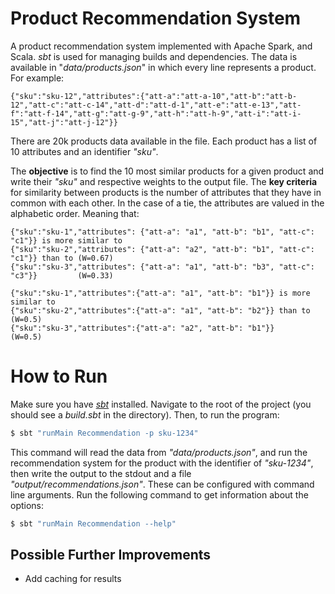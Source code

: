 # Product Recommendation System
A product recommendation system implemented with Apache Spark, and Scala. _sbt_ is used for managing builds and dependencies. The data is available in "_data/products.json_" in which every line represents a product. For example:
```
{"sku":"sku-12","attributes":{"att-a":"att-a-10","att-b":"att-b-12","att-c":"att-c-14","att-d":"att-d-1","att-e":"att-e-13","att-f":"att-f-14","att-g":"att-g-9","att-h":"att-h-9","att-i":"att-i-15","att-j":"att-j-12"}}
```
There are 20k products data available in the file. Each product has a list of 10 attributes and an identifier _"sku"_. 

The **objective** is to find the 10 most similar products for a given product and write their _"sku"_ and respective weights to the output file.
The **key criteria** for similarity between products is the number of attributes that they have in common with each other. In the case of a tie, the attributes are valued in the alphabetic order. Meaning that:
```
{"sku":"sku-1","attributes": {"att-a": "a1", "att-b": "b1", "att-c": "c1"}} is more similar to
{"sku":"sku-2","attributes": {"att-a": "a2", "att-b": "b1", "att-c": "c1"}} than to (W=0.67)
{"sku":"sku-3","attributes": {"att-a": "a1", "att-b": "b3", "att-c": "c3"}}         (W=0.33)
```
```
{"sku":"sku-1","attributes":{"att-a": "a1", "att-b": "b1"}} is more similar to
{"sku":"sku-2","attributes":{"att-a": "a1", "att-b": "b2"}} than to (W=0.5)
{"sku":"sku-3","attributes":{"att-a": "a2", "att-b": "b1"}}         (W=0.5)
```

# How to Run
Make sure you have [*sbt*](https://www.scala-sbt.org/1.x/docs/Setup.html) installed. Navigate to the root of the project (you should see a *build.sbt* in the directory). Then, to run the program:
```bash
$ sbt "runMain Recommendation -p sku-1234"
```
This command will read the data from _"data/products.json"_, and run the recommendation system for the product with the identifier of _"sku-1234"_, then write the output to the stdout and a file _"output/recommendations.json"_. These can be configured with command line arguments. Run the following command to get information about the options:
```bash
$ sbt "runMain Recommendation --help"
```
## Possible Further Improvements
 - Add caching for results 
